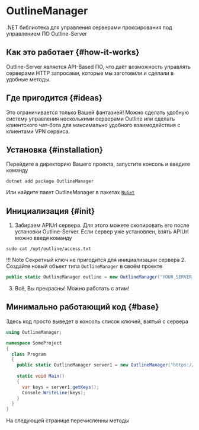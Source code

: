# OutlineManager
.NET библиотека для управления серверами проксирования под управлением ПО Outline-Server

## Как это работает {#how-it-works}
Outline-Server является API-Based ПО, что даёт возможность управлять серверами HTTP запросами, которые мы заготовили и сделали в удобные методы.

## Где пригодится {#ideas}
Это ограничивается только Вашей фантазией! Можно сделать удобную систему управления несколькими серверами Outline или сделать клиентского чат-бота для максимально удобного взаимодействия с клиентами VPN сервиса.

## Установка {#installation}
Перейдите в директорию Вашего проекта, запустите консоль и введите команду
```shell
dotnet add package OutlineManager
```
Или найдите пакет OutlineManager в пакетах [`NuGet`](https://www.nuget.org/packages/OutlineManager)

## Инициализация {#init}
1. Забираем APIUrl сервера. 
Для этого можете скопировать его после установки Outline-Server.
Если сервер уже установлен, взять APIUrl можно введя команду
```shell
sudo cat /opt/outline/access.txt
```
!!! Note
    Секретный ключ не пригодится для инициализации сервера
2. Создайте новый объект типа `OutlineManager` в своём проекте
```csharp
public static OutlineManager outline = new OutlineManager("YOUR SERVER APIURL");
```
3. Всё, Вы прекрасны! Можно работать с этим!

## Минимально работающий код {#base}
Здесь код просто выведет в консоль список ключей, взятый с сервера
```csharp
using OutlineManager;

namespace SomeProject
{
  class Program
  {
    public static OutlineManager server1 = new OutlineManager("https://outline-server-apiurl:port");
      
    static void Main()
    {
      var keys = server1.getKeys();
      Console.WriteLine(keys);
    }
  }
}
```
На следующей странице перечисленны методы
